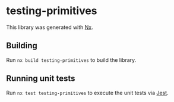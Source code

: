 # testing-primitives

This library was generated with [Nx](https://nx.dev).

## Building

Run `nx build testing-primitives` to build the library.

## Running unit tests

Run `nx test testing-primitives` to execute the unit tests via [Jest](https://jestjs.io).
